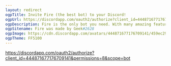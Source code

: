 ```yaml
---
layout: redirect
ogpTitle: Invite Fire (the best bot) to your Discord!
ogpUrl: https://discordapp.com/oauth2/authorize?client_id=444871677176709141&permissions=8&scope=bot
ogpDescription: Fire is the only bot you need. With many amazing features, it's a no brainer which bot you should invite. Click on this embed to invite Fire to your Discord server
ogpSitename: Fire was made by Geek#2628
ogpImage: https://cdn.discordapp.com/avatars/444871677176709141/459ec29946068de169e1324015280f4f.png?size=1024
ogpTheme: FF5100
---
```

https://discordapp.com/oauth2/authorize?client_id=444871677176709141&permissions=8&scope=bot